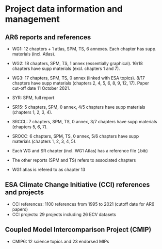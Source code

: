 # Project data information and management

## AR6 reports and references

- WG1: 12 chapters + 1 atlas, SPM, TS, 6 annexes. Each chapter has supp. materials (incl. Atlas).
- WG2: 18 chapters, SPM, TS, 1 annex (essentially graphical). 16/18 chapters have supp materials (excl. chapters 1 and 7).
- WG3: 17 chapters, SPM, TS, 0 annex (linked with ESA topics). 8/17 chapters have supp materials (chapters 2, 4, 5, 6, 8, 9, 12, 17). Paper cut-off date 11 October 2021.
- SYR: SPM, full report
- SR15: 5 chapters, SPM, 0 annex, 4/5 chapters have supp materials (chapters 1, 2, 3, 4).
- SRCCL: 7 chapters, SPM, TS, 0 annex, 3/7 chapters have supp materials (chapters 5, 6, 7).
- SROCC: 6 chapters, SPM, TS, 0 annex, 5/6 chapters have supp materials (chapters 1, 2, 3, 4, 5).

- Each WG and SR chapter (incl. WG1 Atlas) has a reference file (.bib)
- The other reports (SPM and TS) refers to associated chapters
- WG1 atlas is refered to as chapter 13

## ESA Climate Change Initiative (CCI) references and projects

- CCI references: 1100 references from 1995 to 2021 (cutoff date for AR6 papers)
- CCI projects: 29 projects including 26 ECV datasets

## Coupled Model Intercomparison Project (CMIP)

- CMIP6: 12 science topics and 23 endorsed MIPs